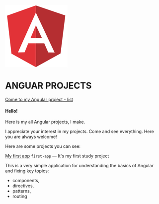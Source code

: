                                                                                               [![Angular logo](img/angular.svg)](https://renjeka.github.io/Angular_Projects)

# ANGUAR PROJECTS

[Come to my Angular project - list](https://renjeka.github.io/Angular_Projects/  "My Angular site")

#### Hello!
Here is my all Angular projects, I make.

I appreciate your interest in my projects. Come and see everything. Here you are always welcome! 

Here are some projects you can see:

[My first app](#  "My first Angular app")
`first-app` — It's my first study project

This is a very simple application for understanding the basics of Angular and fixing key topics:
+ components, 
+ directives, 
+ patterns, 
+ routing